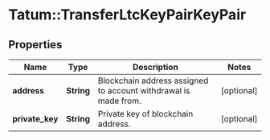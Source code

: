 # Tatum::TransferLtcKeyPairKeyPair

## Properties
Name | Type | Description | Notes
------------ | ------------- | ------------- | -------------
**address** | **String** | Blockchain address assigned to account withdrawal is made from. | [optional] 
**private_key** | **String** | Private key of blockchain address. | [optional] 

